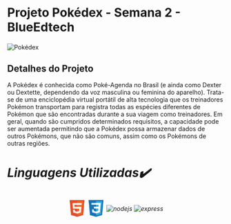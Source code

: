 # Projeto Pokédex - Semana 2 - BlueEdtech

<img align="center" alt="Pokédex" height="60" width="60" src="https://fontmeme.com/permalink/220321/135a4132b46a26a7e03cdd467a8e8729.png">

## Detalhes do Projeto

A Pokédex é conhecida como Poké-Agenda no Brasil (e ainda como Dexter ou Dextette, dependendo da voz masculina ou feminina do aparelho).
Trata-se de uma enciclopédia virtual portátil de alta tecnologia que os treinadores Pokémon transportam para registra todas as espécies diferentes de Pokémon que são encontradas durante a sua viagem como treinadores. 
Em geral, quando são cumpridos determinados requisitos, a capacidade pode ser aumentada permitindo que a Pokédex possa armazenar dados de outros Pokémons, que não são comuns, assim como os Pokémons de outras regiões.

## <h1> <i>Linguagens Utilizadas✔️<i></h1>

<p align="center">
<div align="center" valign="top"><br>
  <img align="center" alt="HTML" height="40" width="40" src="https://raw.githubusercontent.com/devicons/devicon/master/icons/html5/html5-original.svg">
  <img align="center" alt="CSS" height="40" width="40" src="https://raw.githubusercontent.com/devicons/devicon/master/icons/css3/css3-original.svg">
  <img align="center" alt="nodejs" height="40" width="40" src="https://cdn.worldvectorlogo.com/logos/nodejs-icon.svg">
  <img align="center" alt="express" height="40" width="40" src="https://cdn.jsdelivr.net/gh/devicons/devicon/icons/express/express-original.svg">
</div>
</p>
